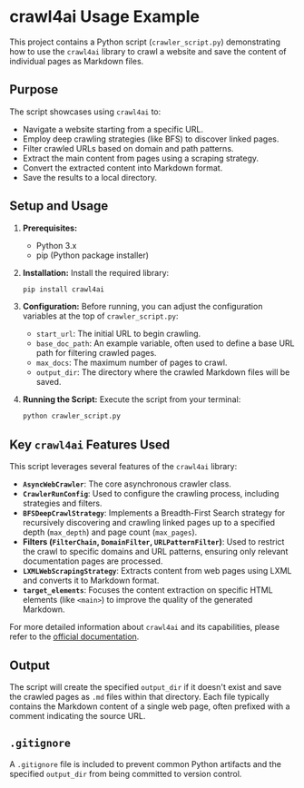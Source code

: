 # crawl4ai Usage Example

This project contains a Python script (`crawler_script.py`) demonstrating how to use the `crawl4ai` library to crawl a website and save the content of individual pages as Markdown files.

## Purpose

The script showcases using `crawl4ai` to:

- Navigate a website starting from a specific URL.
- Employ deep crawling strategies (like BFS) to discover linked pages.
- Filter crawled URLs based on domain and path patterns.
- Extract the main content from pages using a scraping strategy.
- Convert the extracted content into Markdown format.
- Save the results to a local directory.

## Setup and Usage

1.  **Prerequisites:**

    - Python 3.x
    - pip (Python package installer)

2.  **Installation:**
    Install the required library:

    ```bash
    pip install crawl4ai
    ```

3.  **Configuration:**
    Before running, you can adjust the configuration variables at the top of `crawler_script.py`:

    - `start_url`: The initial URL to begin crawling.
    - `base_doc_path`: An example variable, often used to define a base URL path for filtering crawled pages.
    - `max_docs`: The maximum number of pages to crawl.
    - `output_dir`: The directory where the crawled Markdown files will be saved.

4.  **Running the Script:**
    Execute the script from your terminal:
    ```bash
    python crawler_script.py
    ```

## Key `crawl4ai` Features Used

This script leverages several features of the `crawl4ai` library:

- **`AsyncWebCrawler`**: The core asynchronous crawler class.
- **`CrawlerRunConfig`**: Used to configure the crawling process, including strategies and filters.
- **`BFSDeepCrawlStrategy`**: Implements a Breadth-First Search strategy for recursively discovering and crawling linked pages up to a specified depth (`max_depth`) and page count (`max_pages`).
- **Filters (`FilterChain`, `DomainFilter`, `URLPatternFilter`)**: Used to restrict the crawl to specific domains and URL patterns, ensuring only relevant documentation pages are processed.
- **`LXMLWebScrapingStrategy`**: Extracts content from web pages using LXML and converts it to Markdown format.
- **`target_elements`**: Focuses the content extraction on specific HTML elements (like `<main>`) to improve the quality of the generated Markdown.

For more detailed information about `crawl4ai` and its capabilities, please refer to the [official documentation](https://docs.crawl4ai.com/).

## Output

The script will create the specified `output_dir` if it doesn't exist and save the crawled pages as `.md` files within that directory. Each file typically contains the Markdown content of a single web page, often prefixed with a comment indicating the source URL.

## `.gitignore`

A `.gitignore` file is included to prevent common Python artifacts and the specified `output_dir` from being committed to version control.
